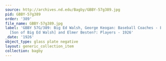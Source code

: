 ```yaml
---
source: http://archives.nd.edu/Bagby/GBBY-57g389.jpg
pid: GBBY-57g389
order: '389'
file_name: GBBY-57g389.jpg
label: 'GBBY 57G/389: Big Ed Walsh, George Keogan: Baseball Coaches - Edward J. Walsh
  [Son of Big Ed Walsh] and Elmer Besten?: Players - 1926'
_date: '1926'
object_type: glass plate negative
layout: generic_collection_item
collection: bagby
---
```

